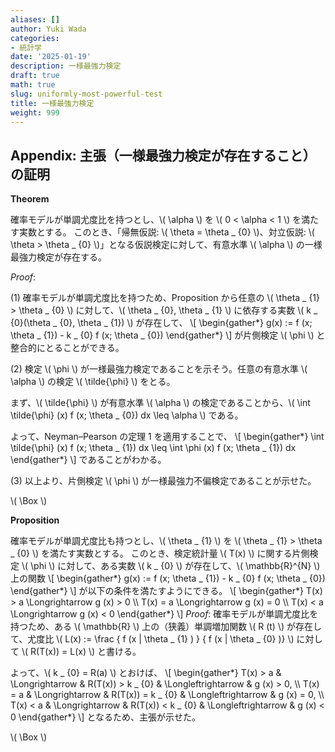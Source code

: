 ```yaml
---
aliases: []
author: Yuki Wada
categories:
- 統計学
date: '2025-01-19'
description: 一様最強力検定
draft: true
math: true
slug: uniformly-most-powerful-test
title: 一様最強力検定
weight: 999
---
```




## Appendix: 主張（一様最強力検定が存在すること）の証明



**Theorem**

確率モデルが単調尤度比を持つとし、\\( \alpha \\) を \\( 0 < \alpha < 1 \\) を満たす実数とする。
このとき、「帰無仮説:  \\( \theta = \theta _ {0} \\)、対立仮説: \\( \theta > \theta _ {0} \\)」となる仮説検定に対して、有意水準 \\( \alpha \\) の一様最強力検定が存在する。

*Proof*: 

(1) 確率モデルが単調尤度比を持つため、Proposition から任意の \\( \theta _ {1} > \theta _ {0} \\) に対して、\\( \theta _ {0}\, \theta _ {1} \\) に依存する実数 \\( k _ {0}(\theta _ {0}\, \theta _ {1}) \\) が存在して、
\\[ \\begin{gather*}  g(x) \:= f (x\; \\theta _ {1}) - k _ {0} f (x\; \\theta _ {0})  \\end{gather*} \\]
が片側検定 \\( \phi \\) と整合的にとることができる。

(2) 検定 \\( \phi \\) が一様最強力検定であることを示そう。任意の有意水準 \\( \alpha \\) の検定 \\( \tilde{\phi} \\) をとる。

まず、\\( \tilde{\phi} \\) が有意水準 \\( \alpha \\) の検定であることから、\\( \int \tilde{\phi} (x) f (x\; \theta _ {0}) dx \leq \alpha \\) である。

よって、Neyman–Pearson の定理 1 を適用することで、
\\[ \\begin{gather*}  \\int \\tilde{\\phi} (x) f (x\; \\theta _ {1}) dx \\leq \\int \\phi (x) f (x\; \\theta _ {1}) dx  \\end{gather*} \\]
であることがわかる。

(3) 以上より、片側検定 \\( \phi \\) が一様最強力不偏検定であることが示せた。

\\( \Box \\)



**Proposition**

確率モデルが単調尤度比も持つとし、\\( \theta _ {1} \\) を \\( \theta _ {1} > \theta _ {0} \\) を満たす実数とする。
このとき、検定統計量 \\( T(x) \\) に関する片側検定 \\( \phi \\) に対して、ある実数 \\( k _ {0} \\) が存在して、\\( \mathbb{R}^{N} \\) 上の関数
\\[ \\begin{gather*}  g(x) \:= f (x\; \\theta _ {1}) - k _ {0} f (x\; \\theta _ {0})  \\end{gather*} \\]
が以下の条件を満たすようにできる。
\\[ \\begin{gather*}  T(x) > a \\Longrightarrow g (x) > 0 \\\\ T(x) = a \\Longrightarrow g (x) = 0 \\\\ T(x) < a \\Longrightarrow g (x) < 0  \\end{gather*} \\]
*Proof*: 確率モデルが単調尤度比を持つため、ある \\( \mathbb{R} \\) 上の（狭義）単調増加関数 \\( R (t) \\) が存在して、尤度比 \\( L(x) \:= \frac { f (x | \theta _ {1} ) } { f (x | \theta _ {0} )} \\) に対して \\( R(T(x)) = L(x) \\) と書ける。

よって、\\( k _ {0} = R(a) \\) とおけば、
\\[ \\begin{gather*}  T(x) > a & \\Longrightarrow & R(T(x)) > k _ {0} & \\Longleftrightarrow & g (x) > 0\, \\\\ T(x) = a & \\Longrightarrow & R(T(x)) = k _ {0} & \\Longleftrightarrow & g (x) = 0\, \\\\ T(x) < a & \\Longrightarrow & R(T(x)) < k _ {0} & \\Longleftrightarrow & g (x) < 0  \\end{gather*} \\]
となるため、主張が示せた。

\\( \Box \\)



